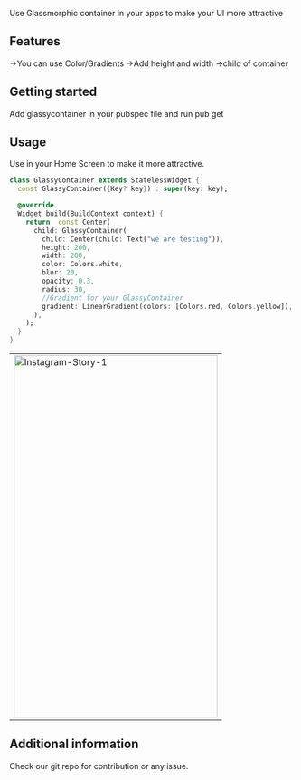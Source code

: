 <!-- 
This README describes the package. If you publish this package to pub.dev,
this README's contents appear on the landing page for your package.

For information about how to write a good package README, see the guide for
[writing package pages](https://dart.dev/guides/libraries/writing-package-pages). 

For general information about developing packages, see the Dart guide for
[creating packages](https://dart.dev/guides/libraries/create-library-packages)
and the Flutter guide for
[developing packages and plugins](https://flutter.dev/developing-packages). 
-->

Use Glassmorphic container in your apps to make your UI more attractive

## Features

->You can use Color/Gradients
->Add height and width
->child of container

## Getting started

Add glassycontainer in your pubspec file and run pub get
## Usage

Use in your Home Screen to make it more attractive.


```dart
class GlassyContainer extends StatelessWidget {
  const GlassyContainer({Key? key}) : super(key: key);

  @override
  Widget build(BuildContext context) {
    return  const Center(
      child: GlassyContainer(
        child: Center(child: Text("we are testing")),
        height: 200,
        width: 200,
        color: Colors.white,
        blur: 20,
        opacity: 0.3,
        radius: 30,
        //Gradient for your GlassyContainer
        gradient: LinearGradient(colors: [Colors.red, Colors.yellow]),
      ),
    );
  }
}
```

<table>
<tr>
<td>
<a href="https://ibb.co/824K1Q4"><img src="https://i.ibb.co/9238Qd3/Instagram-Story-1.png" alt="Instagram-Story-1" border="0" height="640" width="360"></a>
</td>
</tr>
</table>

## Additional information

Check our git repo for contribution or any issue.

